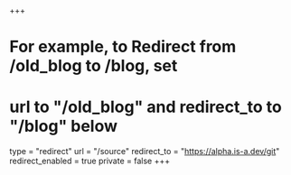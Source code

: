 +++
# For example, to Redirect from /old_blog to /blog, set 
# url to "/old_blog" and redirect_to to "/blog" below
type = "redirect"
url = "/source"
redirect_to = "https://alpha.is-a.dev/git"
redirect_enabled = true
private = false
+++